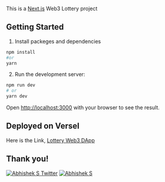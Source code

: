 This is a [Next.js](https://nextjs.org/) Web3 Lottery project 

## Getting Started

1. Install packeges and dependencies
```bash
npm install
#or
yarn
``` 

2. Run the development server:

```bash
npm run dev
# or
yarn dev
```

Open [http://localhost:3000](http://localhost:3000) with your browser to see the result.


## Deployed on Versel
Here is the Link, 
[Lottery Web3 DApp](https://raffle-dapp-hardhat-nextjs.vercel.app/)

## Thank you!

[![Abhishek S Twitter](https://img.shields.io/badge/Twitter-1DA1F2?style=for-the-badge&logo=twitter&logoColor=white)](https://twitter.com/Abverse_)
[![Abhishek S](https://img.shields.io/badge/LinkedIn-0077B5?style=for-the-badge&logo=linkedin&logoColor=white)](https://www.linkedin.com/in/abhishek-s-ckm)